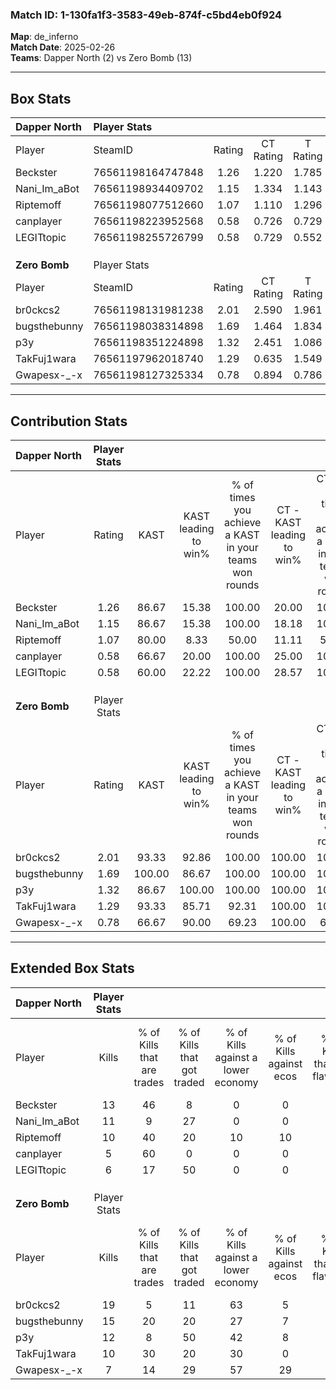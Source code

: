 ### Match ID: 1-130fa1f3-3583-49eb-874f-c5bd4eb0f924  
**Map**: de_inferno  
**Match Date**: 2025-02-26  
**Teams**: Dapper North (2) vs Zero Bomb (13)  

---  

## Box Stats  

| **Dapper North** | Player Stats      |        |           |          |        |       |       |         |        |      |     |
| :- | :- | :-: | :-: | :-: | :-: | :-: | :-: | :-: | :-: | :-: | :-: |
| Player           | SteamID           | Rating | CT Rating | T Rating |  KAST  |  ADR  | Kills | Assists | Deaths | K/D  | HS% |
| Beckster         | 76561198164747848 |  1.26  |   1.220   |  1.785   | 86.67  | 73.7  |  13   |    1    |   12   | 1.08 | 53  |
| Nani_Im_aBot     | 76561198934409702 |  1.15  |   1.334   |  1.143   | 86.67  | 85.7  |  11   |    2    |   13   | 0.85 | 45  |
| Riptemoff        | 76561198077512660 |  1.07  |   1.110   |  1.296   | 80.00  | 84.7  |  10   |    1    |   12   | 0.83 | 50  |
| canplayer        | 76561198223952568 |  0.58  |   0.726   |  0.729   | 66.67  | 50.4  |   5   |    2    |   12   | 0.42 | 40  |
| LEGITtopic       | 76561198255726799 |  0.58  |   0.729   |  0.552   | 60.00  | 63.1  |   6   |    4    |   14   | 0.43 | 100 |
|                  |                   |        |           |          |        |       |       |         |        |      |     |
|                  |                   |        |           |          |        |       |       |         |        |      |     |
|                  |                   |        |           |          |        |       |       |         |        |      |     |
| **Zero Bomb**    | Player Stats      |        |           |          |        |       |       |         |        |      |     |
| Player           | SteamID           | Rating | CT Rating | T Rating |  KAST  |  ADR  | Kills | Assists | Deaths | K/D  | HS% |
| br0ckcs2         | 76561198131981238 |  2.01  |   2.590   |  1.961   | 93.33  | 129.3 |  19   |    7    |   8    | 2.38 | 36  |
| bugsthebunny     | 76561198038314898 |  1.69  |   1.464   |  1.834   | 100.00 | 84.1  |  15   |    2    |   7    | 2.14 | 46  |
| p3y              | 76561198351224898 |  1.32  |   2.451   |  1.086   | 86.67  | 103.1 |  12   |    5    |   12   | 1.00 | 66  |
| TakFuj1wara      | 76561197962018740 |  1.29  |   0.635   |  1.549   | 93.33  | 72.0  |  10   |    4    |   8    | 1.25 | 50  |
| Gwapesx-_-x      | 76561198127325334 |  0.78  |   0.894   |  0.786   | 66.67  | 48.2  |   7   |    5    |   10   | 0.70 | 57  |
---  

## Contribution Stats  

| **Dapper North** | Player Stats |        |                      |                                                        |                           |                                                             |                          |                                                            |
| :- | :-: | :-: | :-: | :-: | :-: | :-: | :-: | :-: |
| Player           |    Rating    |  KAST  | KAST leading to win% | % of times you achieve a KAST in your teams won rounds | CT - KAST leading to win% | CT - % of times you achieve a KAST in your teams won rounds | T - KAST leading to win% | T - % of times you achieve a KAST in your teams won rounds |
| Beckster         |     1.26     | 86.67  |        15.38         |                         100.00                         |           20.00           |                           100.00                            |           0.00           |                            0.00                            |
| Nani_Im_aBot     |     1.15     | 86.67  |        15.38         |                         100.00                         |           18.18           |                           100.00                            |           0.00           |                            0.00                            |
| Riptemoff        |     1.07     | 80.00  |         8.33         |                         50.00                          |           11.11           |                            50.00                            |           0.00           |                            0.00                            |
| canplayer        |     0.58     | 66.67  |        20.00         |                         100.00                         |           25.00           |                           100.00                            |           0.00           |                            0.00                            |
| LEGITtopic       |     0.58     | 60.00  |        22.22         |                         100.00                         |           28.57           |                           100.00                            |           0.00           |                            0.00                            |
|                  |              |        |                      |                                                        |                           |                                                             |                          |                                                            |
|                  |              |        |                      |                                                        |                           |                                                             |                          |                                                            |
|                  |              |        |                      |                                                        |                           |                                                             |                          |                                                            |
| **Zero Bomb**    | Player Stats |        |                      |                                                        |                           |                                                             |                          |                                                            |
| Player           |    Rating    |  KAST  | KAST leading to win% | % of times you achieve a KAST in your teams won rounds | CT - KAST leading to win% | CT - % of times you achieve a KAST in your teams won rounds | T - KAST leading to win% | T - % of times you achieve a KAST in your teams won rounds |
| br0ckcs2         |     2.01     | 93.33  |        92.86         |                         100.00                         |          100.00           |                           100.00                            |          90.91           |                           100.00                           |
| bugsthebunny     |     1.69     | 100.00 |        86.67         |                         100.00                         |          100.00           |                           100.00                            |          83.33           |                           100.00                           |
| p3y              |     1.32     | 86.67  |        100.00        |                         100.00                         |          100.00           |                           100.00                            |          100.00          |                           100.00                           |
| TakFuj1wara      |     1.29     | 93.33  |        85.71         |                         92.31                          |          100.00           |                           100.00                            |          81.82           |                           90.00                            |
| Gwapesx-_-x      |     0.78     | 66.67  |        90.00         |                         69.23                          |          100.00           |                            66.67                            |          87.50           |                           70.00                            |
---  

## Extended Box Stats  

| **Dapper North** | Player Stats |                            |                            |                                    |                         |                              |                                 |        |                             |                                     |                          |                               |                            |
| :- | :-: | :-: | :-: | :-: | :-: | :-: | :-: | :-: | :-: | :-: | :-: | :-: | :-: |
| Player           |    Kills     | % of Kills that are trades | % of Kills that got traded | % of Kills against a lower economy | % of Kills against ecos | % of Kills that are flawless | % of Kills that are close duels | Deaths | % of Deaths that get traded | % of Deaths against a lower economy | % of Deaths against ecos | % of Deaths that are flawless | % of Deaths that are close |
| Beckster         |      13      |             46             |             8              |                 0                  |            0            |              46              |               15                |   12   |             17              |                  8                  |            8             |              75               |             8              |
| Nani_Im_aBot     |      11      |             9              |             27             |                 0                  |            0            |              36              |                9                |   13   |             31              |                  8                  |            8             |              62               |             8              |
| Riptemoff        |      10      |             40             |             20             |                 10                 |           10            |              70              |                0                |   12   |             17              |                  0                  |            0             |              50               |             17             |
| canplayer        |      5       |             60             |             0              |                 0                  |            0            |              60              |                0                |   12   |             33              |                  8                  |            8             |              58               |             8              |
| LEGITtopic       |      6       |             17             |             50             |                 0                  |            0            |              67              |               17                |   14   |             21              |                  7                  |            7             |              50               |             14             |
|                  |              |                            |                            |                                    |                         |                              |                                 |        |                             |                                     |                          |                               |                            |
|                  |              |                            |                            |                                    |                         |                              |                                 |        |                             |                                     |                          |                               |                            |
|                  |              |                            |                            |                                    |                         |                              |                                 |        |                             |                                     |                          |                               |                            |
| **Zero Bomb**    | Player Stats |                            |                            |                                    |                         |                              |                                 |        |                             |                                     |                          |                               |                            |
| Player           |    Kills     | % of Kills that are trades | % of Kills that got traded | % of Kills against a lower economy | % of Kills against ecos | % of Kills that are flawless | % of Kills that are close duels | Deaths | % of Deaths that get traded | % of Deaths against a lower economy | % of Deaths against ecos | % of Deaths that are flawless | % of Deaths that are close |
| br0ckcs2         |      19      |             5              |             11             |                 63                 |            5            |              53              |               21                |   8    |             25              |                 38                  |            13            |              63               |             0              |
| bugsthebunny     |      15      |             20             |             20             |                 27                 |            7            |              47              |                7                |   7    |             29              |                 57                  |            14            |              57               |             14             |
| p3y              |      12      |             8              |             50             |                 42                 |            8            |              50              |               17                |   12   |             17              |                 58                  |            17            |              75               |             17             |
| TakFuj1wara      |      10      |             30             |             20             |                 30                 |            0            |              90              |                0                |   8    |             25              |                 63                  |            13            |              38               |             13             |
| Gwapesx-_-x      |      7       |             14             |             29             |                 57                 |           29            |              71              |                0                |   10   |             10              |                 60                  |            10            |              50               |             0              |
